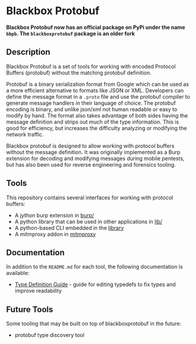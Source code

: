# Blackbox Protobuf

**Blackbox Protobuf now has an official package on PyPi under the name `bbpb`.
The `blackboxprotobuf` package is an older fork**

## Description

Blackbox Protobuf is a set of tools for working with encoded Protocol Buffers
(protobuf) without the matching protobuf definition.

Protobuf is a binary serialization format from Google which can be used as a
more efficient alternative to formats like JSON or XML. Developers can define
the message format in a `.proto` file and use the protobuf compiler to
generate message handlers in their language of choice. The protobuf encoding
is binary, and unlike json/xml not human readable or easy to modify by hand.
The format also takes advantage of both sides having the message definition and
strips out much of the type information. This is good for efficiency, but
increases the difficulty analyzing or modifying the network traffic.

Blackbox protobuf is designed to allow working with protocol buffers without
the message definition. It was originally implemented as a Burp extension for
decoding and modifying messages during mobile pentests, but has also been used
for reverse engineering and forensics tooling.

## Tools

This repository contains several interfaces for working with protocol buffers:

- A jython burp extension in [burp/](https://github.com/nccgroup/blackboxprotobuf/tree/master/burp)
- A python library that can be used in other applications in [lib/](https://github.com/nccgroup/blackboxprotobuf/tree/master/lib)
- A python-based CLI embedded in the [library](https://github.com/nccgroup/blackboxprotobuf/tree/master/lib/CLI.md)
- A mitmproxy addon in [mitmproxy](https://github.com/nccgroup/blackboxprotobuf/tree/master/mitmproxy)

## Documentation

In addition to the `README.md` for each tool, the following documentation is
available:

- [Type Definition Guide](docs/TypeDefs.md) - guide for editing typedefs to fix
  types and improve readability

## Future Tools

Some tooling that may be built on top of blackboxprotobuf in the future:

- protobuf type discovery tool
